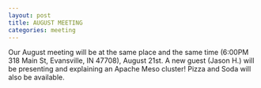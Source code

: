 ```yaml
---
layout: post
title: AUGUST MEETING
categories: meeting
---
```


Our August meeting will be at the same place and the same time (6:00PM 318 Main St, Evansville, IN 47708), August 21st.  A new guest (Jason H.) will be presenting and explaining an Apache Meso cluster!  Pizza and Soda will also be available.  

